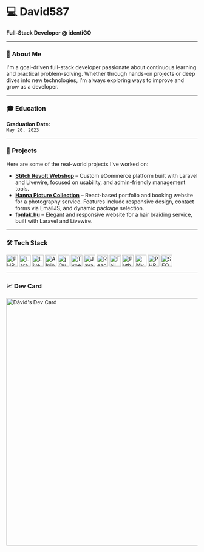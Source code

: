 # 💻 David587  
**Full-Stack Developer @ identiGO**

---

### 🌟 About Me

I'm a goal-driven full-stack developer passionate about continuous learning and practical problem-solving. Whether through hands-on projects or deep dives into new technologies, I'm always exploring ways to improve and grow as a developer.

---

### 🎓 Education

**Graduation Date:**  
`May 20, 2023`

---

### 🚀 Projects

Here are some of the real-world projects I've worked on:

- [**Stitch Revolt Webshop**](https://stitchrevolt.hu) – Custom eCommerce platform built with Laravel and Livewire, focused on usability, and admin-friendly management tools.  
- [**Hanna Picture Collection**](https://hannapicturecollection.hu) – React-based portfolio and booking website for a photography service. Features include responsive design, contact forms via EmailJS, and dynamic package selection.  
- [**fonlak.hu**](https://fonlak.hu) – Elegant and responsive website for a hair braiding service, built with Laravel and Livewire.
---

### 🛠️ Tech Stack

<div align="left">
  <img src="https://cdn.jsdelivr.net/gh/devicons/devicon@latest/icons/php/php-original.svg" width="30" title="PHP" />
  <img src="https://cdn.jsdelivr.net/gh/devicons/devicon@latest/icons/laravel/laravel-original.svg" width="30" title="Laravel" />
  <img src="https://cdn.jsdelivr.net/gh/devicons/devicon@latest/icons/livewire/livewire-original-wordmark.svg" width="30" title="Livewire" />
  <img src="https://cdn.jsdelivr.net/gh/devicons/devicon@latest/icons/alpinejs/alpinejs-original.svg" width="30" title="Alpine.js" />
  <img src="https://cdn.jsdelivr.net/gh/devicons/devicon@latest/icons/jquery/jquery-original-wordmark.svg" width="30" title="jQuery" />
  <img src="https://cdn.jsdelivr.net/gh/devicons/devicon@latest/icons/typescript/typescript-original.svg" width="30" title="TypeScript" />
  <img src="https://cdn.jsdelivr.net/gh/devicons/devicon/icons/javascript/javascript-plain.svg" width="30" title="JavaScript" />
  <img src="https://cdn.jsdelivr.net/gh/devicons/devicon/icons/react/react-original.svg" width="30" title="React" />
  <img src="https://cdn.jsdelivr.net/gh/devicons/devicon@latest/icons/tailwindcss/tailwindcss-original.svg" width="30" title="Tailwind CSS" />
  <img src="https://cdn.jsdelivr.net/gh/devicons/devicon/icons/python/python-original.svg" width="30" title="Python" />
  <img src="https://cdn.jsdelivr.net/gh/devicons/devicon@latest/icons/mysql/mysql-original-wordmark.svg" width="30" title="MySQL" />
  <img src="https://cdn.jsdelivr.net/gh/devicons/devicon/icons/php/php-original.svg" width="30" title="PHPUnit" />
  <img src="https://img.shields.io/badge/SEO-optimised-blue" height="30" title="SEO" />
</div>

---

### 📈 Dev Card

<a href="https://app.daily.dev/daviis">
  <img src="https://api.daily.dev/devcards/v2/Fot972DMOXawTESzwwtCm.png?type=wide&r=zdm" width="652" alt="Dávid's Dev Card"/>
</a>
